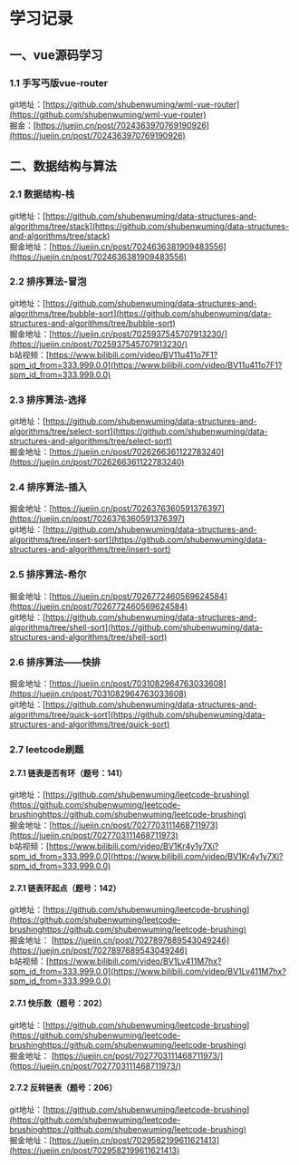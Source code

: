 # 学习记录
## 一、vue源码学习
### 1.1 手写丐版vue-router
git地址：[https://github.com/shubenwuming/wml-vue-router](https://github.com/shubenwuming/wml-vue-router)  
掘金：[https://juejin.cn/post/7024363970769190926](https://juejin.cn/post/7024363970769190926)

## 二、数据结构与算法
### 2.1 数据结构-栈
git地址：[https://github.com/shubenwuming/data-structures-and-algorithms/tree/stack](https://github.com/shubenwuming/data-structures-and-algorithms/tree/stack)    
掘金地址：[https://juejin.cn/post/7024636381909483556](https://juejin.cn/post/7024636381909483556)

### 2.2 排序算法-冒泡
git地址：[https://github.com/shubenwuming/data-structures-and-algorithms/tree/bubble-sort](https://github.com/shubenwuming/data-structures-and-algorithms/tree/bubble-sort)  
掘金地址：[https://juejin.cn/post/7025937545707913230/](https://juejin.cn/post/7025937545707913230/)  
b站视频：[https://www.bilibili.com/video/BV11u411o7F1?spm_id_from=333.999.0.0](https://www.bilibili.com/video/BV11u411o7F1?spm_id_from=333.999.0.0)

### 2.3 排序算法-选择
git地址：[https://github.com/shubenwuming/data-structures-and-algorithms/tree/select-sort](https://github.com/shubenwuming/data-structures-and-algorithms/tree/select-sort)  
掘金地址：[https://juejin.cn/post/7026266361122783240](https://juejin.cn/post/7026266361122783240)  

### 2.4 排序算法-插入
掘金地址：[https://juejin.cn/post/7026376360591376397](https://juejin.cn/post/7026376360591376397)    
git地址：[https://github.com/shubenwuming/data-structures-and-algorithms/tree/insert-sort](https://github.com/shubenwuming/data-structures-and-algorithms/tree/insert-sort)

### 2.5 排序算法-希尔
掘金地址：[https://juejin.cn/post/7026772460569624584](https://juejin.cn/post/7026772460569624584)    
git地址：[https://github.com/shubenwuming/data-structures-and-algorithms/tree/shell-sort](https://github.com/shubenwuming/data-structures-and-algorithms/tree/shell-sort) 

### 2.6 排序算法——快排
掘金地址：[https://juejin.cn/post/7031082964763033608](https://juejin.cn/post/7031082964763033608)      
git地址：[https://github.com/shubenwuming/data-structures-and-algorithms/tree/quick-sort](https://github.com/shubenwuming/data-structures-and-algorithms/tree/quick-sort)    

### 2.7 leetcode刷题
#### 2.7.1 链表是否有环（题号：141）
git地址：[https://github.com/shubenwuming/leetcode-brushing](https://github.com/shubenwuming/leetcode-brushinghttps://github.com/shubenwuming/leetcode-brushing)  
掘金地址：[https://juejin.cn/post/7027703111468711973](https://juejin.cn/post/7027703111468711973)  
b站视频：[https://www.bilibili.com/video/BV1Kr4y1y7Xi?spm_id_from=333.999.0.0](https://www.bilibili.com/video/BV1Kr4y1y7Xi?spm_id_from=333.999.0.0)
#### 2.7.1 链表环起点（题号：142）
git地址：[https://github.com/shubenwuming/leetcode-brushing](https://github.com/shubenwuming/leetcode-brushinghttps://github.com/shubenwuming/leetcode-brushing)    
掘金地址： [https://juejin.cn/post/7027897689543049246](https://juejin.cn/post/7027897689543049246)  
b站视频：[https://www.bilibili.com/video/BV1Lv411M7hx?spm_id_from=333.999.0.0](https://www.bilibili.com/video/BV1Lv411M7hx?spm_id_from=333.999.0.0)  
#### 2.7.1 快乐数（题号：202）
git地址：[https://github.com/shubenwuming/leetcode-brushing](https://github.com/shubenwuming/leetcode-brushinghttps://github.com/shubenwuming/leetcode-brushing)       
掘金地址： [https://juejin.cn/post/7027703111468711973/](https://juejin.cn/post/7027703111468711973/)   
#### 2.7.2 反转链表（题号：206）
git地址：[https://github.com/shubenwuming/leetcode-brushing](https://github.com/shubenwuming/leetcode-brushinghttps://github.com/shubenwuming/leetcode-brushing)        
掘金地址：[https://juejin.cn/post/7029582199611621413](https://juejin.cn/post/7029582199611621413)  



